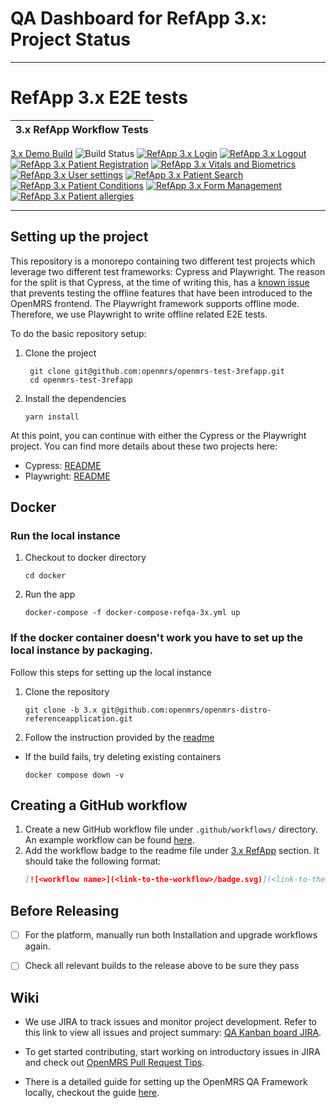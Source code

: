 # QA Dashboard for RefApp 3.x: Project Status
___

# RefApp 3.x  E2E tests

| 3.x RefApp Workflow Tests |
|---------------------------|
[3.x Demo Build](https://ci.openmrs.org/browse/REFAPP-D3X) ![Build Status](https://ci.openmrs.org/plugins/servlet/wittified/build-status/REFAPP-D3X)
[![RefApp 3.x Login](https://github.com/openmrs/openmrs-test-3refapp/actions/workflows/refapp-3x-login.yml/badge.svg)](https://github.com/openmrs/openmrs-test-3refapp/actions/workflows/refapp-3x-login.yml)
[![RefApp 3.x Logout](https://github.com/openmrs/openmrs-test-3refapp/actions/workflows/refapp-3x-logout.yml/badge.svg)](https://github.com/openmrs/openmrs-test-3refapp/actions/workflows/refapp-3x-logout.yml)
[![RefApp 3.x Patient Registration](https://github.com/openmrs/openmrs-test-3refapp/actions/workflows/refapp-3x-patient-registration.yml/badge.svg)](https://github.com/openmrs/openmrs-test-3refapp/actions/workflows/refapp-3x-patient-registration.yml)
[![RefApp 3.x Vitals and Biometrics](https://github.com/openmrs/openmrs-test-3refapp/actions/workflows/refapp-3x-vitals-and-triage.yml/badge.svg)](https://github.com/openmrs/openmrs-test-3refapp/actions/workflows/refapp-3x-vitals-and-triage.yml)
[![RefApp 3.x User settings](https://github.com/openmrs/openmrs-test-3refapp/actions/workflows/refapp-3x-user-settings.yml/badge.svg)](https://github.com/openmrs/openmrs-test-3refapp/actions/workflows/refapp-3x-user-settings.yml)
[![RefApp 3.x Patient Search](https://github.com/openmrs/openmrs-test-3refapp/actions/workflows/refapp-3x-patient-search.yml/badge.svg)](https://github.com/openmrs/openmrs-test-3refapp/actions/workflows/refapp-3x-patient-search.yml)
[![RefApp 3.x Patient Conditions](https://github.com/openmrs/openmrs-test-3refapp/actions/workflows/refapp-3x-patient-conditions.yml/badge.svg)](https://github.com/openmrs/openmrs-test-3refapp/actions/workflows/refapp-3x-patient-conditions.yml)
[![RefApp 3.x Form Management](https://github.com/openmrs/openmrs-test-3refapp/actions/workflows/refapp-3x-form-management.yml/badge.svg)](https://github.com/openmrs/openmrs-test-3refapp/actions/workflows/refapp-3x-form-management.yml)
[![RefApp 3.x Patient allergies](https://github.com/openmrs/openmrs-test-3refapp/actions/workflows/refapp-3x-patient-allergies.yml/badge.svg)](https://github.com/openmrs/openmrs-test-3refapp/actions/workflows/refapp-3x-patient-allergies.yml)
___


## Setting up the project

This repository is a monorepo containing two different test projects which leverage
two different test frameworks: Cypress and Playwright.
The reason for the split is that Cypress, at the time of writing this, has a
[known issue](https://github.com/cypress-io/cypress/issues/235) that prevents testing
the offline features that have been introduced to the OpenMRS frontend.
The Playwright framework supports offline mode. Therefore, we use Playwright to
write offline related E2E tests.

To do the basic repository setup:

1. Clone the project
    ```
     git clone git@github.com:openmrs/openmrs-test-3refapp.git
     cd openmrs-test-3refapp
    ```
2. Install the dependencies
    ```
    yarn install
    ```

At this point, you can continue with either the Cypress or the Playwright project.
You can find more details about these two projects here:

* Cypress: [README](./packages/cypress/README.md)
* Playwright: [README](./packages/playwright/README.md)


## Docker

### Run the local instance

1. Checkout to docker directory
   ```
   cd docker
   ```

2. Run the app
   ```      
   docker-compose -f docker-compose-refqa-3x.yml up
   ```

### If the docker container doesn't work you have to set up the local instance by packaging.

Follow this steps for setting up the local instance
1. Clone the repository
    ```
    git clone -b 3.x git@github.com:openmrs/openmrs-distro-referenceapplication.git
    ```

2. Follow the instruction provided by the [readme](https://github.com/openmrs/openmrs-distro-referenceapplication/tree/3.x/#readme)

* If the build fails, try deleting existing containers
    ```
    docker compose down -v
    ```


## Creating a GitHub workflow
1. Create a new GitHub workflow file under `.github/workflows/` directory. An example workflow can be found [here](https://github.com/openmrs/openmrs-contrib-qaframework/blob/master/.github/workflows/refapp-3x-login.yml).
2. Add the workflow badge to the readme file under [3.x RefApp](https://github.com/openmrs/openmrs-contrib-qaframework/blob/master/README.md#3x-refapp) section. It should take the following format:
    ```markdown
    [![<workflow name>](<link-to-the-workflow>/badge.svg)](<link-to-the-workflow>)
    ```


## Before Releasing
- [ ] For the platform, manually run both Installation and upgrade workflows again.
- [ ] Check all relevant builds to the release above to be sure they pass


## Wiki
* We use JIRA to track issues and monitor project development. Refer to this link to view all issues and project summary: [QA Kanban board JIRA](https://issues.openmrs.org/secure/RapidBoard.jspa?rapidView=240).

* To get started contributing, start working on introductory issues in JIRA and check out  [OpenMRS Pull Request Tips](https://wiki.openmrs.org/display/docs/Pull+Request+Tips).

* There is a detailed guide for setting up the OpenMRS QA Framework locally, checkout the guide [here](https://wiki.openmrs.org/pages/viewpage.action?pageId=235277297).
